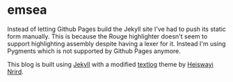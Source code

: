 # emsea

Instead of letting Github Pages build the Jekyll site I've had to push its static form manually. This is because the Rouge highlighter
doesn't seem to support highlighting assembly despite having a lexer for it. Instead I'm using Pygments which is not supported by
Github Pages anymore.

This blog is built using [Jekyll](https://jekyllrb.com/) with a modified [textlog](https://github.com/heiswayi/textlog) theme
by [Heiswayi Nrird](https://heiswayi.nrird.com/).
